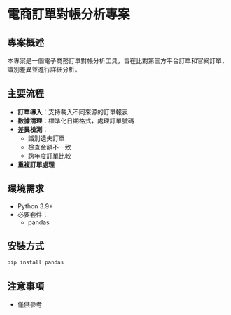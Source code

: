 # 電商訂單對帳分析專案

##  專案概述

本專案是一個電子商務訂單對帳分析工具，旨在比對第三方平台訂單和官網訂單，識別差異並進行詳細分析。

## 主要流程

- **訂單導入**：支持載入不同來源的訂單報表
- **數據清理**：標準化日期格式，處理訂單號碼
- **差異檢測**：
  * 識別遺失訂單
  * 檢查金額不一致
  * 跨年度訂單比較
- **重複訂單處理**


##  環境需求

- Python 3.9+
- 必要套件：
  - pandas

## 安裝方式

```bash
pip install pandas
```

##  注意事項

- 僅供參考
